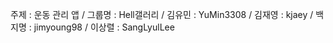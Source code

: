 주제 : 운동 관리 앱 /
그룹명 : Hell갤러리 /
김유민 : YuMin3308 /
김재영 : kjaey /
백지명 : jimyoung98 /
이상렬 : SangLyulLee 
